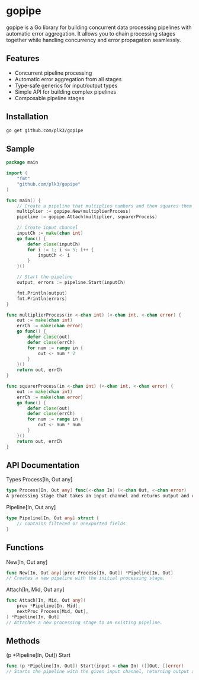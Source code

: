 # gopipe
gopipe is a Go library for building concurrent data processing pipelines with automatic error aggregation. It allows you to chain processing stages together while handling concurrency and error propagation seamlessly.

## Features
- Concurrent pipeline processing
- Automatic error aggregation from all stages
- Type-safe generics for input/output types
- Simple API for building complex pipelines
- Composable pipeline stages

## Installation
```bash
go get github.com/plk3/gopipe
```

## Sample
```go
package main

import (
	"fmt"
	"github.com/plk3/gopipe"
)

func main() {
    // Create a pipeline that multiplies numbers and then squares them
    multiplier := gopipe.New(multiplierProcess)
    pipeline := gopipe.Attach(multiplier, squarerProcess)

    // Create input channel
    inputCh := make(chan int)
    go func() {
        defer close(inputCh)
        for i := 1; i <= 5; i++ {
            inputCh <- i
        }
    }()

    // Start the pipeline
    output, errors := pipeline.Start(inputCh)

    fmt.Println(output)
    fmt.Println(errors)
}

func multiplierProcess(in <-chan int) (<-chan int, <-chan error) {
    out := make(chan int)
    errCh := make(chan error)
    go func() {
        defer close(out)
        defer close(errCh)
        for num := range in {
            out <- num * 2
        }
    }()
    return out, errCh
}

func squarerProcess(in <-chan int) (<-chan int, <-chan error) {
    out := make(chan int)
    errCh := make(chan error)
    go func() {
        defer close(out)
        defer close(errCh)
        for num := range in {
            out <- num * num
        }
    }()
    return out, errCh
}
```

## API Documentation
Types
Process[In, Out any]
```go
type Process[In, Out any] func(<-chan In) (<-chan Out, <-chan error)
A processing stage that takes an input channel and returns output and error channels.
```

Pipeline[In, Out any]
```go
type Pipeline[In, Out any] struct {
    // contains filtered or unexported fields
}
```

## Functions
New[In, Out any]
```go
func New[In, Out any](proc Process[In, Out]) *Pipeline[In, Out]
// Creates a new pipeline with the initial processing stage.
```

Attach[In, Mid, Out any]
```go
func Attach[In, Mid, Out any](
    prev *Pipeline[In, Mid],
    nextProc Process[Mid, Out],
) *Pipeline[In, Out]
// Attaches a new processing stage to an existing pipeline.
```

## Methods
(p *Pipeline[In, Out]) Start
```go
func (p *Pipeline[In, Out]) Start(input <-chan In) ([]Out, []error)
// Starts the pipeline with the given input channel, returning output and error slice.
```